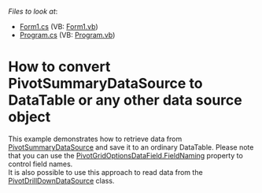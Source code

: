 <!-- default file list -->
*Files to look at*:

* [Form1.cs](./CS/WindowsApplication53/Form1.cs) (VB: [Form1.vb](./VB/WindowsApplication53/Form1.vb))
* [Program.cs](./CS/WindowsApplication53/Program.cs) (VB: [Program.vb](./VB/WindowsApplication53/Program.vb))
<!-- default file list end -->
# How to convert PivotSummaryDataSource to DataTable or any other data source object


<p>This example demonstrates how to retrieve data from <a href="https://documentation.devexpress.com/CoreLibraries/DevExpress.XtraPivotGrid.PivotSummaryDataSource.class">PivotSummaryDataSource</a> and save it to an ordinary DataTable. Please note that you can use the <a href="http://documentation.devexpress.com/#WindowsForms/DevExpressXtraPivotGridPivotGridOptionsDataField_FieldNamingtopic">PivotGridOptionsDataField.FieldNaming</a> property to control field names. <br>It is also possible to use this approach to read data from the <a href="https://documentation.devexpress.com/CoreLibraries/DevExpress.XtraPivotGrid.PivotDrillDownDataSource.class">PivotDrillDownDataSource</a> class.</p>

<br/>


